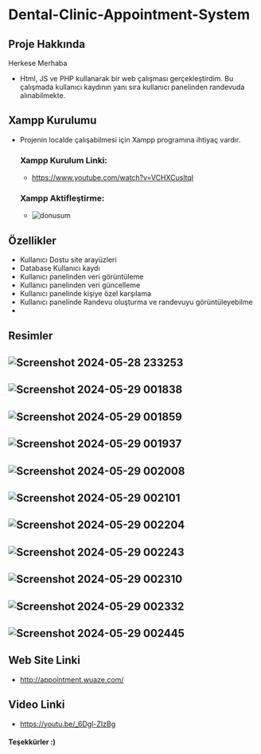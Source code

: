 # Dental-Clinic-Appointment-System

## **Proje Hakkında**
Herkese Merhaba
- Html, JS ve PHP kullanarak bir web çalışması gerçekleştirdim. Bu çalışmada kullanıcı kaydının yanı sıra kullanıcı panelinden randevuda alınabilmekte.

## **Xampp Kurulumu**
* Projenin localde çalışabilmesi için Xampp programına ihtiyaç vardır.
  ### **Xampp Kurulum Linki:**
  - https://www.youtube.com/watch?v=VCHXCusltqI
  ### **Xampp Aktifleştirme:**
  - ![donusum](https://github.com/gelisgen03/Hamming-Code-Simulator/assets/113345673/c9dcf62c-8681-4699-8ffe-f6483d943bc8)
    

## **Özellikler**
* Kullanıcı Dostu site arayüzleri
* Database Kullanıcı kaydı
* Kullanıcı panelinden veri görüntüleme
* Kullanıcı panelinden veri güncelleme
* Kullanıcı panelinde kişiye özel karşılama
* Kullanıcı panelinde Randevu oluşturma ve randevuyu görüntüleyebilme
* 
## **Resimler**
 ![Screenshot 2024-05-28 233253](https://github.com/gelisgen03/Hungury-Monkey-Game/assets/113345673/35aced81-72b1-4330-9b6c-36f9f6c1dc30)
 --------------------------------------------------------
![Screenshot 2024-05-29 001838](https://github.com/gelisgen03/Hungury-Monkey-Game/assets/113345673/929e9fc7-cb6b-401f-9841-1aab88dc8e23)
--------------------------------------------------------
![Screenshot 2024-05-29 001859](https://github.com/gelisgen03/Hungury-Monkey-Game/assets/113345673/9c2ec7ed-b994-4c38-bc0b-befe6fcd88bb)
--------------------------------------------------------
![Screenshot 2024-05-29 001937](https://github.com/gelisgen03/Hungury-Monkey-Game/assets/113345673/9a9d7638-5437-4595-bcac-4e5e840f4e6e)
--------------------------------------------------------
![Screenshot 2024-05-29 002008](https://github.com/gelisgen03/Hungury-Monkey-Game/assets/113345673/ee898de4-46ee-481d-bba4-b170f702493f)
--------------------------------------------------------
![Screenshot 2024-05-29 002101](https://github.com/gelisgen03/Hungury-Monkey-Game/assets/113345673/21d17ba9-c5b0-49af-99ca-a66c4e84981e)
--------------------------------------------------------
![Screenshot 2024-05-29 002204](https://github.com/gelisgen03/Hungury-Monkey-Game/assets/113345673/8514899b-8748-4a63-be2b-6be3686c0ed0)
--------------------------------------------------------
![Screenshot 2024-05-29 002243](https://github.com/gelisgen03/Hungury-Monkey-Game/assets/113345673/53fedf2c-5e7d-495f-b96f-a004a774f95b)
--------------------------------------------------------
![Screenshot 2024-05-29 002310](https://github.com/gelisgen03/Hungury-Monkey-Game/assets/113345673/8edfb8ac-b9ad-4473-84b0-0215f3a3ec0e)
--------------------------------------------------------
![Screenshot 2024-05-29 002332](https://github.com/gelisgen03/Hungury-Monkey-Game/assets/113345673/dcc249d3-585f-42ff-8bc1-0c0326df60de)
--------------------------------------------------------
![Screenshot 2024-05-29 002445](https://github.com/gelisgen03/Hungury-Monkey-Game/assets/113345673/5ae88120-3493-46d4-afb2-67b4a67f0497)
--------------------------------------------------------

## **Web Site Linki**
- http://appointment.wuaze.com/
## **Video Linki**
- https://youtu.be/_6Dgl-ZIzBg

#### **Teşekkürler :)**
  
